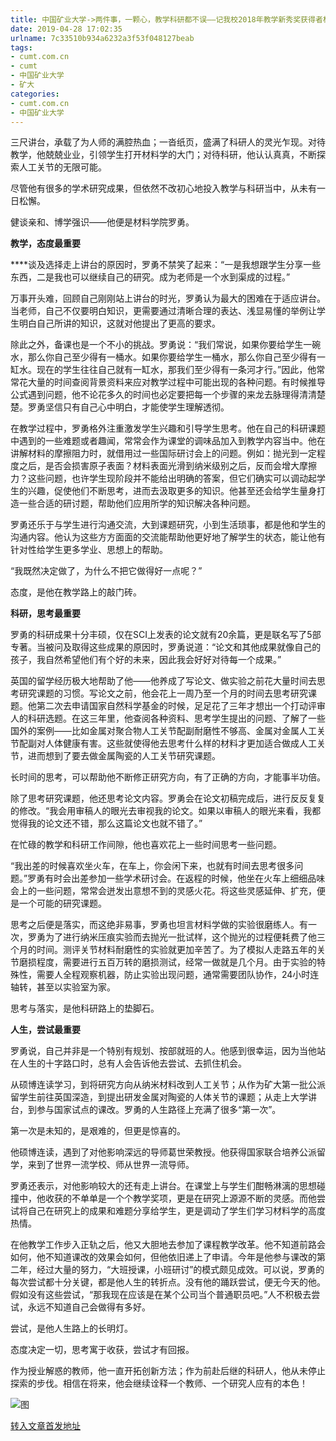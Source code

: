 ```yaml
---
title: 中国矿业大学->两件事，一颗心，教学科研都不误——记我校2018年教学新秀奖获得者材料学院罗勇 | cumt.com.cn
date: 2019-04-28 17:02:35
urlname: 7c33510b934a6232a3f53f048127beab
tags: 
- cumt.com.cn
- cumt
- 中国矿业大学
- 矿大
categories:
- cumt.com.cn
- 中国矿业大学
---
```


三尺讲台，承载了为人师的满腔热血；一沓纸页，盛满了科研人的灵光乍现。对待教学，他兢兢业业，引领学生打开材料学的大门；对待科研，他认认真真，不断探索人工关节的无限可能。

尽管他有很多的学术研究成果，但依然不改初心地投入教学与科研当中，从未有一日松懈。

健谈亲和、博学强识——他便是材料学院罗勇。       

**教学，态度最重要**

****谈及选择走上讲台的原因时，罗勇不禁笑了起来：“一是我想跟学生分享一些东西，二是我也可以继续自己的研究。成为老师是一个水到渠成的过程。”

万事开头难，回顾自己刚刚站上讲台的时光，罗勇认为最大的困难在于适应讲台。当老师，自己不仅要明白知识，更需要通过清晰合理的表达、浅显易懂的举例让学生明白自己所讲的知识，这就对他提出了更高的要求。

除此之外，备课也是一个不小的挑战。罗勇说：“我们常说，如果你要给学生一碗水，那么你自己至少得有一桶水。如果你要给学生一桶水，那么你自己至少得有一缸水。现在的学生往往自己就有一缸水，那我们至少得有一条河才行。”因此，他常常花大量的时间查阅背景资料来应对教学过程中可能出现的各种问题。有时候推导公式遇到问题，他不论花多久的时间也必定要把每一个步骤的来龙去脉理得清清楚楚。罗勇坚信只有自己心中明白，才能使学生理解透彻。

在教学过程中，罗勇格外注重激发学生兴趣和引导学生思考。他在自己的科研课题中遇到的一些难题或者趣闻，常常会作为课堂的调味品加入到教学内容当中。他在讲解材料的摩擦阻力时，就借用过一些国际研讨会上的问题。例如：抛光到一定程度之后，是否会损害原子表面？材料表面光滑到纳米级别之后，反而会增大摩擦力？这些问题，也许学生现阶段并不能给出明确的答案，但它们确实可以调动起学生的兴趣，促使他们不断思考，进而去汲取更多的知识。他甚至还会给学生量身打造一些合适的研讨题，帮助他们应用所学的知识解决各种问题。

罗勇还乐于与学生进行沟通交流，大到课题研究，小到生活琐事，都是他和学生的沟通内容。他认为这些方方面面的交流能帮助他更好地了解学生的状态，能让他有针对性给学生更多学业、思想上的帮助。

“我既然决定做了，为什么不把它做得好一点呢？”

态度，是他在教学路上的敲门砖。       

**科研，思考最重要**

罗勇的科研成果十分丰硕，仅在SCI上发表的论文就有20余篇，更是联名写了5部专著。当被问及取得这些成果的原因时，罗勇说道：“论文和其他成果就像自己的孩子，我自然希望他们有个好的未来，因此我会好好对待每一个成果。”

英国的留学经历极大地帮助了他——他养成了写论文、做实验之前花大量时间去思考研究课题的习惯。写论文之前，他会花上一周乃至一个月的时间去思考研究课题。他第二次去申请国家自然科学基金的时候，足足花了三年才想出一个打动评审人的科研选题。在这三年里，他查阅各种资料、思考学生提出的问题、了解了一些国外的案例——比如金属对聚合物人工关节配副耐磨性不够高、金属对金属人工关节配副对人体健康有害。这些就使得他去思考什么样的材料才更加适合做成人工关节，进而想到了要去做金属陶瓷的人工关节研究课题。

长时间的思考，可以帮助他不断修正研究方向，有了正确的方向，才能事半功倍。

除了思考研究课题，他还思考论文内容。罗勇会在论文初稿完成后，进行反反复复的修改。“我会用审稿人的眼光去审视我的论文。如果以审稿人的眼光来看，我都觉得我的论文还不错，那么这篇论文也就不错了。”

在忙碌的教学和科研工作间隙，他也喜欢花上一些时间思考一些问题。

“我出差的时候喜欢坐火车，在车上，你会闲下来，也就有时间去思考很多问题。”罗勇有时会出差参加一些学术研讨会。在返程的时候，他坐在火车上细细品味会上的一些问题，常常会迸发出意想不到的灵感火花。将这些灵感延伸、扩充，便是一个可能的研究课题。

思考之后便是落实，而这绝非易事，罗勇也坦言材料学做的实验很磨练人。有一次，罗勇为了进行纳米压痕实验而去抛光一批试样，这个抛光的过程便耗费了他三个月的时间。测评关节材料耐磨性的实验就更加辛苦了。为了模拟人走路五年的关节磨损程度，需要进行五百万转的磨损测试，经常一做就是几个月。由于实验的特殊性，需要人全程观察机器，防止实验出现问题，通常需要团队协作，24小时连轴转，甚至以实验室为家。

思考与落实，是他科研路上的垫脚石。       

**人生，尝试最重要**

罗勇说，自己并非是一个特别有规划、按部就班的人。他感到很幸运，因为当他站在人生的十字路口时，总有人会告诉他去尝试、去抓住机会。

从硕博连读学习，到将研究方向从纳米材料改到人工关节；从作为矿大第一批公派留学生前往英国深造，到提出研发金属对陶瓷的人体关节的课题；从走上大学讲台，到参与国家试点的课改。罗勇的人生路径上充满了很多“第一次”。

第一次是未知的，是艰难的，但更是惊喜的。

他硕博连读，遇到了对他影响深远的导师葛世荣教授。他获得国家联合培养公派留学，来到了世界一流学校、师从世界一流导师。

罗勇还表示，对他影响较大的还有走上讲台。在课堂上与学生们酣畅淋漓的思想碰撞中，他收获的不单单是一个个教学奖项，更是在研究上源源不断的灵感。而他尝试将自己在研究上的成果和难题分享给学生，更是调动了学生们学习材料学的高度热情。

在他教学工作步入正轨之后，他又大胆地去参加了课程教学改革。他不知道前路会如何，他不知道课改的效果会如何，但他依旧递上了申请。今年是他参与课改的第二年，经过大量的努力，“大班授课，小班研讨”的模式颇见成效。可以说，罗勇的每次尝试都十分关键，都是他人生的转折点。没有他的踊跃尝试，便无今天的他。假如没有这些尝试，“那我现在应该是在某个公司当个普通职员吧。”人不积极去尝试，永远不知道自己会做得有多好。

尝试，是他人生路上的长明灯。

态度决定一切，思考寓于收获，尝试才有回报。

作为授业解惑的教师，他一直开拓创新方法；作为前赴后继的科研人，他从未停止探索的步伐。相信在将来，他会继续诠释一个教师、一个研究人应有的本色！

![图](http://xwzx.cumt.edu.cn/_upload/article/images/97/59/3224027647088467ba8a780cc7b3/68abe29b-2bbc-4d20-a2ee-840c90a9a493.jpg)

[转入文章首发地址](http://xwzx.cumt.edu.cn/87/10/c521a493328/page.htm)